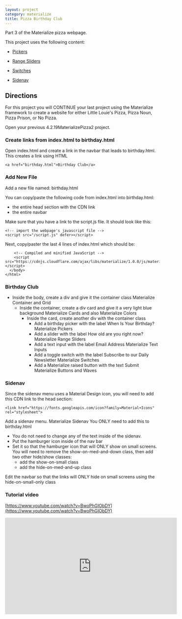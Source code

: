 ```yaml
---
layout: project
category: materialize
title: Pizza Birthday Club
---
```


Part 3 of the Materialize pizza webpage.


This project uses the following content:

- [Pickers](/wdarchive/materialize/materialize-pickers/)

- [Range Sliders](/wdarchive/materialize/materialize-range-sliders/)

- [Switches](/wdarchive/materialize/materialize-switches/)

- [Sidenav](/wdarchive/materialize/materialize-sidenav/)


## Directions

For this project you will CONTINUE your last project using the Materialize framework to create a website for either Little Louie's Pizza, Pizza Noun, Pizza Prison, or No Pizza.

Open your previous 4.2.19MaterializePizza2 project.

### Create links from index.html to birthday.html

Open index.html and create a link in the navbar that leads to birthday.html. This creates a link using HTML

```
<a href="birthday.html">Birthday Club</a>
```

### Add New File

Add a new file named: birthday.html

You can copy/paste the following code from index.html into birthday.html:
- the entire head section with the CDN link
- the entire navbar

Make sure that you have a link to the script.js file. It should look like this:

```
<!-- import the webpage's javascript file -->
<script src="/script.js" defer></script>
```

Next, copy/paster the last 4 lines of index.html which should be:
```
    <!-- Compiled and minified JavaScript -->
    <script src="https://cdnjs.cloudflare.com/ajax/libs/materialize/1.0.0/js/materialize.min.js"></script>
  </body>
</html>
```

### Birthday Club

- Inside the body, create a div and give it the container class Materialize Container and Grid
  - Inside the container, create a div card and give it a very light blue background Materialize Cards and also Materialize Colors
    - Inside the card, create another div with the container class
      - Add a birthday picker with the label When Is Your Birthday? Materialize Pickers
      - Add a slider with the label How old are you right now? Materialize Range Sliders
      - Add a text input with the label Email Address Materialize Text Inputs
      - Add a toggle switch with the label Subscribe to our Daily Newsletter Materialize Switches
      - Add a Materialize raised button with the text Submit Materialize Buttons and Waves


### Sidenav

Since the sidenav menu uses a Material Design icon, you will need to add this CDN link to the head section:
```
<link href="https://fonts.googleapis.com/icon?family=Material+Icons" rel="stylesheet">
```
Add a sidenav menu. Materialize Sidenav You ONLY need to add this to birthday.html

- You do not need to change any of the text inside of the sidenav.
- Put the hamburger icon inside of the nav bar
- Set it so that the hamburger icon that will ONLY show on small screens. You will need to remove the show-on-med-and-down class, then add two other hide/show classes:
  - add the show-on-small class
  - add the hide-on-med-and-up class

Edit the navbar so that the links will ONLY hide on small screens using the hide-on-small-only class

### Tutorial video

[https://www.youtube.com/watch?v=BwoPhGIObDY](https://www.youtube.com/watch?v=BwoPhGIObDY)
<div>
<iframe width="560" height="315" src="https://www.youtube.com/embed/BwoPhGIObDY" frameborder="0" allow="accelerometer; autoplay; encrypted-media; gyroscope; picture-in-picture" allowfullscreen></iframe></div>
